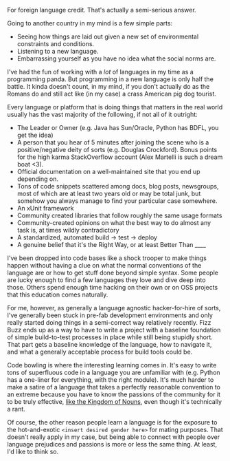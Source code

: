 For foreign language credit.   That's actually a semi-serious answer.

Going to another country in my mind is a few simple parts:

  * Seeing how things are laid out given a new set of environmental constraints and conditions.
  * Listening to a new language.
  * Embarrassing yourself as you have no idea what the social norms are.

I've had the fun of working with a *lot* of languages in my time as a programming panda.  But programming
in a new language is only half the battle.  It kinda doesn't count, in my mind, if you don't actually
do as the Romans do and still act like (in my case) a crass American pig dog tourist.

Every language or platform that is doing things that matters in the real world usually has the vast
majority of the following, if not all of it outright:

  * The Leader or Owner (e.g. Java has Sun/Oracle, Python has BDFL, you get the idea) 
  * A person that you hear of 5 minutes after joining the scene who is a positive/negative deity of 
    sorts (e.g. Douglas Crockford).  Bonus points for the high karma StackOverflow account (Alex Martelli
    is such a dream boat <3).
  * Official documentation on a well-maintained site that you end up depending on.
  * Tons of code snippets scattered among docs, blog posts, newsgroups, most of which are at least two years
    old or may be total junk, but somehow you always manage to find your particular case somewhere.
  * An xUnit framework
  * Community created libraries that follow roughly the same usage formats
  * Community-created opinions on what the best way to do almost any task is, at times wildly contradictory
  * A standardized, automated build -> test -> deploy
  * A genuine belief that it's the Right Way, or at least Better Than ____

I've been dropped into code bases like a shock trooper to make things happen without having a clue on what
the normal conventions of the language are or how to get stuff done beyond simple syntax.  Some people
are lucky enough to find a few languages they love and dive deep into those.  Others spend enough time
hacking on their own or on OSS projects that this education comes naturally.

For me, however, as generally a language agnostic hacker-for-hire of sorts, I've generally been stuck in 
pre-fab development environments and only really started doing things in a semi-correct way relatively recently. Fizz Buzz ends up as a way to have to write a project with a baseline foundation of simple
build-to-test processes in place while still being stupidly short.  That part gets a baseline knowledge of
the language, how to navigate it, and what a generally acceptable process for build tools could be.

Code bowling is where the interesting learning comes in.  It's easy to write tons of superfluous code in 
a language you are unfamiliar with (e.g. Python has a one-liner for everything, with the right module).
It's much harder to make a satire of a language that takes a perfectly reasonable convention to an extreme
because you have to know the passions of the community for it to be truly effective,
[like the Kingdom of Nouns](http://steve-yegge.blogspot.com/2006/03/execution-in-kingdom-of-nouns.html),
even though it's technically a rant.

Of course, the other reason people learn a language is for the exposure to the hot-and-exotic
`<insert desired gender here>` for mating purposes.  That doesn't really apply in my case, but being able
to connect with people over language prejudices and passions is more or less the same thing.  At least,
I'd like to think so.

